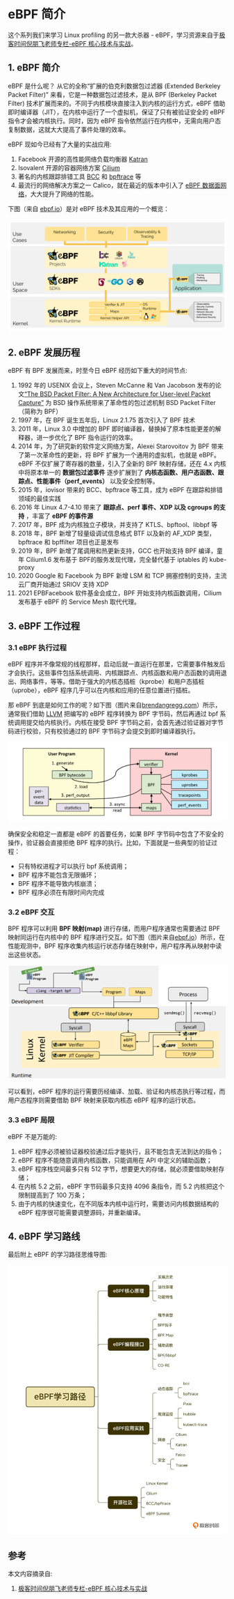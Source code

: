 # eBPF 简介


这个系列我们来学习 Linux profiling 的另一款大杀器 - eBPF，学习资源来自于[极客时间倪朋飞老师专栏-eBPF 核心技术与实战](https://time.geekbang.org/column/intro/100104501?tab=catalog)。

## 1. eBPF 简介
eBPF 是什么呢？ 从它的全称“扩展的伯克利数据包过滤器 (Extended Berkeley Packet Filter)” 来看，它是一种数据包过滤技术，是从 BPF (Berkeley Packet Filter) 技术扩展而来的。不同于内核模块直接注入到内核的运行方式，eBPF 借助即时编译器（JIT），在内核中运行了一个虚拟机，保证了只有被验证安全的 eBPF 指令才会被内核执行。同时，因为 eBPF 指令依然运行在内核中，无需向用户态复制数据，这就大大提高了事件处理的效率。

eBPF 现如今已经有了大量的实战应用:
1. Facebook 开源的高性能网络负载均衡器 [Katran](https://github.com/facebookincubator/katran)
2. Isovalent 开源的容器网络方案 [Cilium](https://cilium.io/) 
3. 著名的内核跟踪排错工具 [BCC](https://github.com/iovisor/bcc) 和 [bpftrace](https://github.com/iovisor/bpftrace) 等
4. 最流行的网络解决方案之一 Calico，就在最近的版本中引入了 [eBPF 数据面网络](https://www.tigera.io/blog/introducing-the-calico-ebpf-dataplane/)，大大提升了网络的性能。

下图（来自 [ebpf.io](https://ebpf.io/)）是对 eBPF 技术及其应用的一个概览：

![ebpf 应用](/images/ebpf/ebpf_apply.webp)

## 2. eBPF 发展历程
eBPF 有 BPF 发展而来，时至今日 eBPF 经历如下重大的时间节点:
1. 1992 年的 USENIX 会议上，Steven McCanne 和 Van Jacobson 发布的论文[“The BSD Packet Filter: A New Architecture for User-level Packet Capture”](https://www.tcpdump.org/papers/bpf-usenix93.pdf) 为 BSD 操作系统带来了革命性的包过滤机制 BSD Packet Filter（简称为 BPF）
2. 1997 年，在 BPF 诞生五年后，Linux 2.1.75 首次引入了 BPF 技术
3. 2011 年，Linux 3.0 中增加的 BPF 即时编译器，替换掉了原本性能更差的解释器，进一步优化了 BPF 指令运行的效率。
4. 2014 年，为了研究新的软件定义网络方案，Alexei Starovoitov 为 BPF 带来了第一次革命性的更新，将 BPF 扩展为一个通用的虚拟机，也就是 eBPF。eBPF 不仅扩展了寄存器的数量，引入了全新的 BPF 映射存储，还在 4.x 内核中将原本单一的 **数据包过滤事件** 逐步扩展到了 **内核态函数、用户态函数、跟踪点、性能事件（perf_events）** 以及安全控制等。
5.  2015 年，iovisor 带来的 BCC、bpftrace 等工具，成为 eBPF 在跟踪和排错领域的最佳实践
6.  2016 年 Linux 4.7-4.10 带来了 **跟踪点、perf 事件、XDP 以及 cgroups 的支持** ，丰富了 **eBPF 的事件源**
7.  2017 年，BPF 成为内核独立子模块，并支持了 KTLS、bpftool、libbpf 等
8.  2018 年，BPF 新增了轻量级调试信息格式 BTF 以及新的 AF_XDP 类型，bpftrace 和 bpffilter 项目也正是发布
9.  2019 年，BPF 新增了尾调用和热更新支持，GCC 也开始支持 BPF 编译，童年 Cilium1.6 发布基于 BPF的服务发现代理，完全替代基于 iptables 的 kube-proxy
10. 2020 Google 和 Facebook 为 BPF 新增 LSM 和 TCP 拥塞控制的支持，主流云厂商开始通过 SRIOV 支持 XDP
11. 2021 EPBFacebook 软件基金会成立，BPF 开始支持内核函数调用，Cilium 发布基于 eBPF 的 Service Mesh 取代代理。


## 3. eBPF 工作过程
### 3.1 eBPF 执行过程
eBPF 程序并不像常规的线程那样，启动后就一直运行在那里，它需要事件触发后才会执行。这些事件包括系统调用、内核跟踪点、内核函数和用户态函数的调用退出、网络事件，等等。借助于强大的内核态插桩（kprobe）和用户态插桩（uprobe），eBPF 程序几乎可以在内核和应用的任意位置进行插桩。

那 eBPF 到底是如何工作的呢？如下图（图片来自[brendangregg.com](https://www.brendangregg.com/ebpf.html)）所示，通常我们借助 [LLVM](https://llvm.org/) 把编写的 eBPF 程序转换为 BPF 字节码，然后再通过 bpf 系统调用提交给内核执行。内核在接受 BPF 字节码之前，会首先通过验证器对字节码进行校验，只有校验通过的 BPF 字节码才会提交到即时编译器执行。

![ebpf 执行过程](/images/ebpf/ebpf_run.webp)

确保安全和稳定一直都是 eBPF 的首要任务，如果 BPF 字节码中包含了不安全的操作，验证器会直接拒绝 BPF 程序的执行。比如，下面就是一些典型的验证过程：
- 只有特权进程才可以执行 bpf 系统调用；
- BPF 程序不能包含无限循环；
- BPF 程序不能导致内核崩溃；
- BPF 程序必须在有限时间内完成

### 3.2 eBPF 交互
BPF 程序可以利用 **BPF 映射(map)** 进行存储，而用户程序通常也需要通过 BPF 映射同运行在内核中的 BPF 程序进行交互。如下图（图片来自[ebpf.io](https://ebpf.io/)）所示，在性能观测中，BPF 程序收集内核运行状态存储在映射中，用户程序再从映射中读出这些状态。

![ebpf 执行过程](/images/ebpf/ebpf_storage.webp)

可以看到，eBPF 程序的运行需要历经编译、加载、验证和内核态执行等过程，而用户态程序则需要借助 BPF 映射来获取内核态 eBPF 程序的运行状态。

### 3.3 eBPF 局限
eBPF 不是万能的:
1. eBPF 程序必须被验证器校验通过后才能执行，且不能包含无法到达的指令；
2. eBPF 程序不能随意调用内核函数，只能调用在 API 中定义的辅助函数；
3. eBPF 程序栈空间最多只有 512 字节，想要更大的存储，就必须要借助映射存储；
4. 在内核 5.2 之前，eBPF 字节码最多只支持 4096 条指令，而 5.2 内核把这个限制提高到了 100 万条；
5. 由于内核的快速变化，在不同版本内核中运行时，需要访问内核数据结构的 eBPF 程序很可能需要调整源码，并重新编译。

## 4. eBPF 学习路线
最后附上 eBPF 的学习路径思维导图:

![ebpf 思维导图](/images/ebpf/ebpf_learn.webp)

## 参考
本文内容摘录自:
1. [极客时间倪朋飞老师专栏-eBPF 核心技术与实战](https://time.geekbang.org/column/intro/100104501?tab=catalog)

